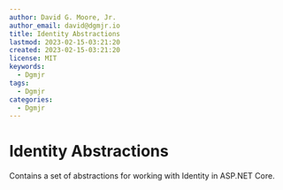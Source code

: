 ```yaml
---
author: David G. Moore, Jr.
author_email: david@dgmjr.io
title: Identity Abstractions
lastmod: 2023-02-15-03:21:20
created: 2023-02-15-03:21:20
license: MIT
keywords: 
  - Dgmjr
tags: 
  - Dgmjr
categories: 
  - Dgmjr
---
```


# Identity Abstractions

Contains a set of abstractions for working with Identity in ASP.NET Core.
